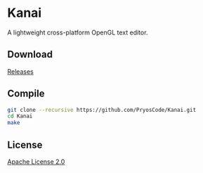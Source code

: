 # Kanai

A lightweight cross-platform OpenGL text editor.

## Download

[Releases](https://github.com/PryosCode/Kanai/releases)

## Compile

```bash
git clone --recursive https://github.com/PryosCode/Kanai.git
cd Kanai
make
```

## License

[Apache License 2.0](https://github.com/PryosCode/Kanai/blob/master/LICENSE)